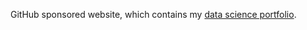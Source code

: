 GitHub sponsored website, which contains my [data science portfolio](https://daniel-furman.github.io/). 
